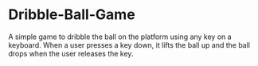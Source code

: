 # Dribble-Ball-Game
A simple game to dribble the ball on the platform using any key on a keyboard. When a user presses a key down, it lifts the ball up and the ball drops when the user releases the key.
